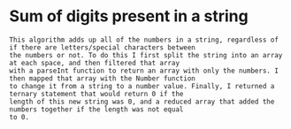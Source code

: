 # Sum of digits present in a string
    This algorithm adds up all of the numbers in a string, regardless of if there are letters/special characters between
    the numbers or not. To do this I first split the string into an array at each space, and then filtered that array
    with a parseInt function to return an array with only the numbers. I then mapped that array with the Number function
    to change it from a string to a number value. Finally, I returned a ternary statement that would return 0 if the
    length of this new string was 0, and a reduced array that added the numbers together if the length was not equal
    to 0.
